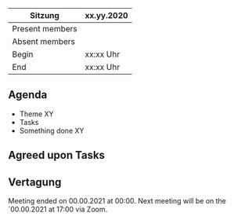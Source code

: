 Sitzung               | xx.yy.2020
----------------------|-
Present members       |
Absent members        | <!-- Person/en -->
Begin                 | xx:xx Uhr
End                   | xx:xx Uhr



Agenda
---

- Theme XY
- Tasks
- Something done XY
    
Agreed upon Tasks
---


Vertagung
---
  
Meeting ended on 00.00.2021 at 00:00. Next meeting will be on the ´00.00.2021 at 17:00 via Zoom. 
